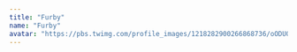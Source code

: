 ```yaml
---
title: "Furby"
name: "Furby"
avatar: "https://pbs.twimg.com/profile_images/1218282900266868736/oODUQELv_400x400.jpg"
---
```

<a target="_blank" href="https://twitter.com/_Furby__"><i class="fab fa-twitter fa-3x" style="padding-right: 20px"></i></a>